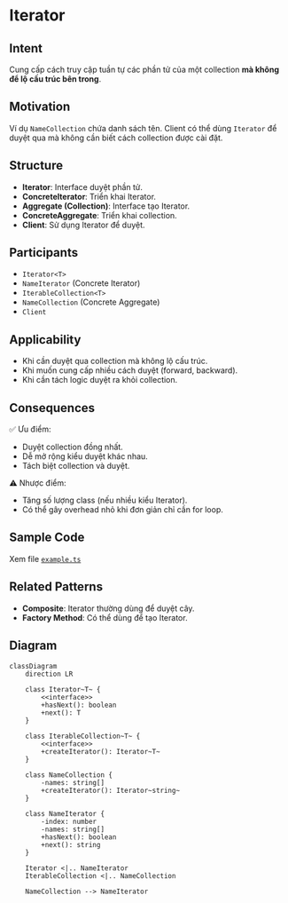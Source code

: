 # Iterator

## Intent

Cung cấp cách truy cập tuần tự các phần tử của một collection **mà không để lộ cấu trúc bên trong**.

## Motivation

Ví dụ `NameCollection` chứa danh sách tên. Client có thể dùng `Iterator` để duyệt qua mà không cần biết cách collection được cài đặt.

## Structure

- **Iterator**: Interface duyệt phần tử.
- **ConcreteIterator**: Triển khai Iterator.
- **Aggregate (Collection)**: Interface tạo Iterator.
- **ConcreteAggregate**: Triển khai collection.
- **Client**: Sử dụng Iterator để duyệt.

## Participants

- `Iterator<T>`
- `NameIterator` (Concrete Iterator)
- `IterableCollection<T>`
- `NameCollection` (Concrete Aggregate)
- `Client`

## Applicability

- Khi cần duyệt qua collection mà không lộ cấu trúc.
- Khi muốn cung cấp nhiều cách duyệt (forward, backward).
- Khi cần tách logic duyệt ra khỏi collection.

## Consequences

✅ Ưu điểm:

- Duyệt collection đồng nhất.
- Dễ mở rộng kiểu duyệt khác nhau.
- Tách biệt collection và duyệt.

⚠️ Nhược điểm:

- Tăng số lượng class (nếu nhiều kiểu Iterator).
- Có thể gây overhead nhỏ khi đơn giản chỉ cần for loop.

## Sample Code

Xem file [`example.ts`](./example.ts)

## Related Patterns

- **Composite**: Iterator thường dùng để duyệt cây.
- **Factory Method**: Có thể dùng để tạo Iterator.

## Diagram

```mermaid
classDiagram
    direction LR

    class Iterator~T~ {
        <<interface>>
        +hasNext(): boolean
        +next(): T
    }

    class IterableCollection~T~ {
        <<interface>>
        +createIterator(): Iterator~T~
    }

    class NameCollection {
        -names: string[]
        +createIterator(): Iterator~string~
    }

    class NameIterator {
        -index: number
        -names: string[]
        +hasNext(): boolean
        +next(): string
    }

    Iterator <|.. NameIterator
    IterableCollection <|.. NameCollection

    NameCollection --> NameIterator
```
